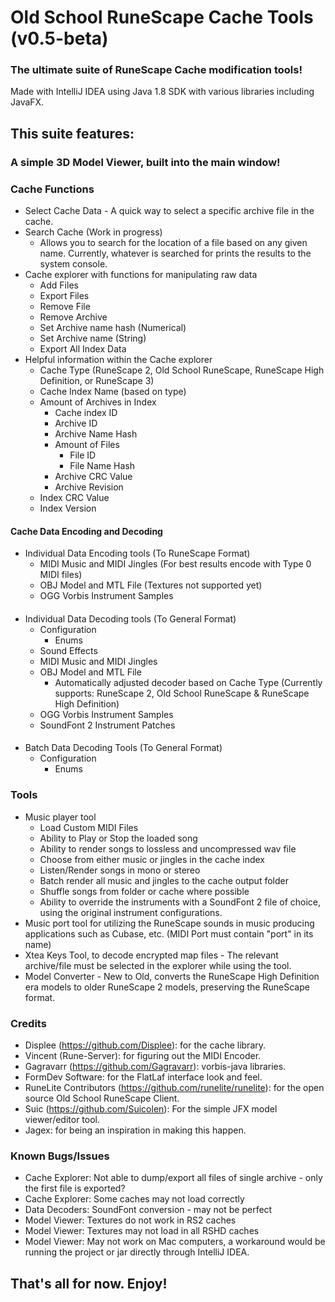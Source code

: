 # Old School RuneScape Cache Tools (v0.5-beta)
### The ultimate suite of RuneScape Cache modification tools!
Made with IntelliJ IDEA using Java 1.8 SDK with various libraries including JavaFX.
## This suite features:
### A simple 3D Model Viewer, built into the main window!
### Cache Functions
* Select Cache Data - A quick way to select a specific archive file in the cache.
* Search Cache (Work in progress)
  * Allows you to search for the location of a file based on any given name. Currently, whatever is searched for prints the results to the system console.
* Cache explorer with functions for manipulating raw data
  * Add Files
  * Export Files
  * Remove File
  * Remove Archive
  * Set Archive name hash (Numerical)
  * Set Archive name (String)
  * Export All Index Data
* Helpful information within the Cache explorer
  * Cache Type (RuneScape 2, Old School RuneScape, RuneScape High Definition, or RuneScape 3)
  * Cache Index Name (based on type)
  * Amount of Archives in Index
    * Cache index ID
    * Archive ID
    * Archive Name Hash
    * Amount of Files
      * File ID
      * File Name Hash
    * Archive CRC Value
    * Archive Revision
  * Index CRC Value
  * Index Version
#### Cache Data Encoding and Decoding
* Individual Data Encoding tools (To RuneScape Format)
  * MIDI Music and MIDI Jingles (For best results encode with Type 0 MIDI files)
  * OBJ Model and MTL File (Textures not supported yet)
  * OGG Vorbis Instrument Samples
####
* Individual Data Decoding tools (To General Format)
  * Configuration
    * Enums
  * Sound Effects
  * MIDI Music and MIDI Jingles
  * OBJ Model and MTL File
    * Automatically adjusted decoder based on Cache Type (Currently supports: RuneScape 2, Old School RuneScape & RuneScape High Definition)
  * OGG Vorbis Instrument Samples
  * SoundFont 2 Instrument Patches
####
  * Batch Data Decoding Tools (To General Format)
    * Configuration
      * Enums
### Tools
* Music player tool
  * Load Custom MIDI Files
  * Ability to Play or Stop the loaded song
  * Ability to render songs to lossless and uncompressed wav file
  * Choose from either music or jingles in the cache index
  * Listen/Render songs in mono or stereo
  * Batch render all music and jingles to the cache output folder
  * Shuffle songs from folder or cache where possible
  * Ability to override the instruments with a SoundFont 2 file of choice, using the original instrument configurations.
* Music port tool for utilizing the RuneScape sounds in music producing applications such as Cubase, etc. (MIDI Port must contain "port" in its name)
* Xtea Keys Tool, to decode encrypted map files - The relevant archive/file must be selected in the explorer while using the tool.
* Model Converter - New to Old, converts the RuneScape High Definition era models to older RuneScape 2 models, preserving the RuneScape format.

### Credits
* Displee (https://github.com/Displee): for the cache library.
* Vincent (Rune-Server): for figuring out the MIDI Encoder.
* Gagravarr (https://github.com/Gagravarr): vorbis-java libraries.
* FormDev Software: for the FlatLaf interface look and feel.
* RuneLite Contributors (https://github.com/runelite/runelite): for the open source Old School RuneScape Client.
* Suic (https://github.com/Suicolen): For the simple JFX model viewer/editor tool.
* Jagex: for being an inspiration in making this happen.

### Known Bugs/Issues
* Cache Explorer: Not able to dump/export all files of single archive - only the first file is exported?
* Cache Explorer: Some caches may not load correctly
* Data Decoders: SoundFont conversion - may not be perfect
* Model Viewer: Textures do not work in RS2 caches
* Model Viewer: Textures may not load in all RSHD caches
* Model Viewer: May not work on Mac computers, a workaround would be running the project or jar directly through IntelliJ IDEA.

## That's all for now. Enjoy!